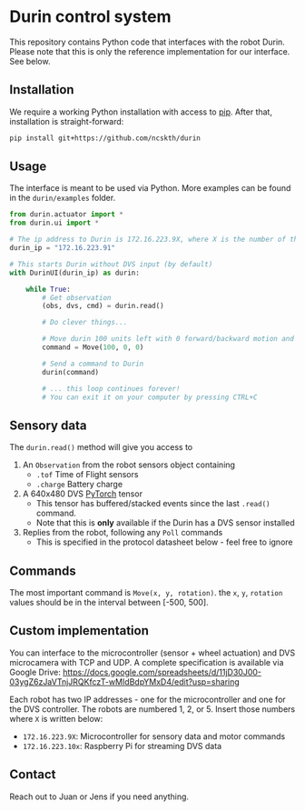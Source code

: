 # Durin control system

This repository contains Python code that interfaces with the robot Durin.
Please note that this is only the reference implementation for our interface. See below.

## Installation

We require a working Python installation with access to [pip](https://pypi.org/project/pip/).
After that, installation is straight-forward:

```bash
pip install git+https://github.com/ncskth/durin
```

## Usage

The interface is meant to be used via Python. More examples can be found in the `durin/examples` folder.


```python
from durin.actuator import *
from durin.ui import *

# The ip address to Durin is 172.16.223.9X, where X is the number of the robot (1, 2, or 5).
durin_ip = "172.16.223.91"

# This starts Durin without DVS input (by default)
with DurinUI(durin_ip) as durin:

    while True:
        # Get observation
        (obs, dvs, cmd) = durin.read()

        # Do clever things...

        # Move durin 100 units left with 0 forward/backward motion and 0 rotation
        command = Move(100, 0, 0)

        # Send a command to Durin
        durin(command)

        # ... this loop continues forever!
        # You can exit it on your computer by pressing CTRL+C
```

## Sensory data

The `durin.read()` method will give you access to 

1. An `Observation` from the robot sensors object containing
    * `.tof` Time of Flight sensors
    * `.charge` Battery charge
2. A 640x480 DVS [PyTorch](pytorch.org) tensor
    * This tensor has buffered/stacked events since the last `.read()` command.
    * Note that this is **only** available if the Durin has a DVS sensor installed
3. Replies from the robot, following any `Poll` commands
    * This is specified in the protocol datasheet below - feel free to ignore

## Commands
The most important command is `Move(x, y, rotation)`. the `x`, `y`, `rotation` values should be in the interval between [-500, 500].

## Custom implementation
You can interface to the microcontroller (sensor + wheel actuation) and DVS microcamera with TCP and UDP.
A complete specification is available via Google Drive: https://docs.google.com/spreadsheets/d/11jD30J00-03ygZ6zJaVTnjJRQKfczT-wMIdBdpYMxD4/edit?usp=sharing

Each robot has two IP addresses - one for the microcontroller and one for the DVS controller.
The robots are numbered 1, 2, or 5. Insert those numbers where `X` is written below:

* `172.16.223.9X`: Microcontroller for sensory data and motor commands
* `172.16.223.10x`: Raspberry Pi for streaming DVS data

## Contact

Reach out to Juan or Jens if you need anything.
